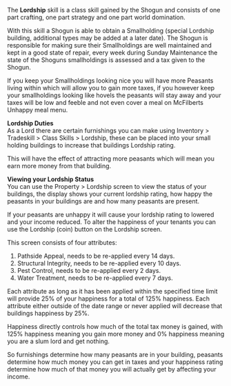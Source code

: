 The **Lordship** skill is a class skill gained by the Shogun and consists of one part crafting, one part strategy and one part world domination.

With this skill a Shogun is able to obtain a Smallholding (special Lordship building, additional types may be added at a later date). The Shogun is responsible for making sure their Smallholdings are well maintained and kept in a good state of repair, every week during Sunday Maintenance the state of the Shoguns smallholdings is assessed and a tax given to the Shogun.

If you keep your Smallholdings looking nice you will have more Peasants living within which will allow you to gain more taxes, if you however keep your smallholdings looking like hovels the peasants will stay away and your taxes will be low and feeble and not even cover a meal on McFilberts Unhappy meal menu.

**Lordship Duties**  
As a Lord there are certain furnishings you can make using Inventory > Tradeskill > Class Skills > Lordship, these can be placed into your small holding buildings to increase that buildings Lordship rating.

This will have the effect of attracting more peasants which will mean you earn more money from that building.

**Viewing your Lordship Status**  
You can use the Property > Lordship screen to view the status of your buildings, the display shows your current lordship rating, how happy the peasants in your buildings are and how many peasants are present.

If your peasants are unhappy it will cause your lordship rating to lowered and your income reduced. To alter the happiness of your tenants you can use the Lordship (coin) button on the Lordship screen.

This screen consists of four attributes:

1.  Pathside Appeal, needs to be re-applied every 14 days.
2.  Structural Integrity, needs to be re-applied every 10 days.
3.  Pest Control, needs to be re-applied every 2 days.
4.  Water Treatment, needs to be re-applied every 7 days.

Each attribute as long as it has been applied within the specified time limit will provide 25% of your happiness for a total of 125% happiness. Each attribute either outside of the date range or never applied will decrease that buildings happiness by 25%.

Happiness directly controls how much of the total tax money is gained, with 125% happiness meaning you gain more money and 0% happiness meaning you are a slum lord and get nothing.

So furnishings determine how many peasants are in your building, peasants determine how much money you can get in taxes and your happiness rating determine how much of that money you will actually get by affecting your income.